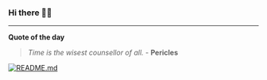 ### Hi there 👋🏻


---

**Quote of the day**

> *Time is the wisest counsellor of all.* - **Pericles** 

[![README.md](https://github.com/marcolovazzano/marcolovazzano/actions/workflows/readme.yml/badge.svg?branch=main)](https://github.com/marcolovazzano/marcolovazzano/actions/workflows/readme.yml)

